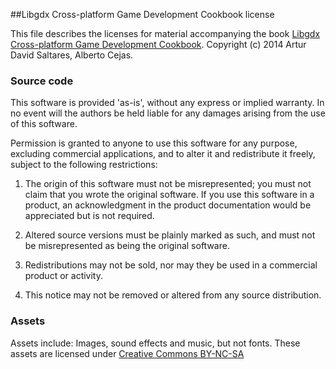 ##Libgdx Cross-platform Game Development Cookbook license

This file describes the licenses for material accompanying the book [Libgdx Cross-platform Game Development Cookbook](https://www.packtpub.com/game-development/libgdx-cross-platform-game-development-cookbook). Copyright (c) 2014 Artur David Saltares, Alberto Cejas.

### Source code

This software is provided 'as-is', without any express or implied warranty. In no event will the authors be held liable for any damages arising from the use of this software.

Permission is granted to anyone to use this software for any purpose, excluding commercial applications, and to alter it and redistribute it freely, subject to the following restrictions:

1. The origin of this software must not be misrepresented; you must not claim that you wrote the original software. If you use this software in a product, an acknowledgment in the product documentation would be appreciated but is not required.

2. Altered source versions must be plainly marked as such, and must not be misrepresented as being the original software.

3. Redistributions may not be sold, nor may they be used in a commercial product or activity.

4. This notice may not be removed or altered from any source distribution.

### Assets

Assets include: Images, sound effects and music, but not fonts. These assets are licensed under [Creative Commons BY-NC-SA](http://creativecommons.org/licenses/by-nc-sa/3.0/)
